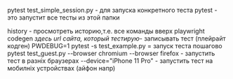 pytest test_simple_session.py - для запуска конкретного теста
pytest - это запустит все тесты из этой папки

history - просмотреть историю,т.е. все команды вверх
playwright codegen *здесь url сайта, который тестирую*- записывать тест (плейрайт кодген)
PWDEBUG=1 pytest -s test_example.py = запуск теста пошагово
pytest test_guest.py --browser chromium --browser firefox - запустить тест в разніх браузерах
--device="iPhone 11 Pro" - запустить тест на мобилніх устройствах (айфон напр)